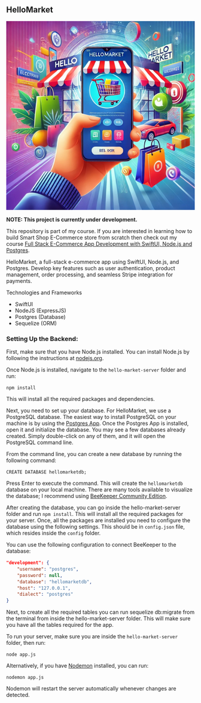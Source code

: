 ## HelloMarket 

![HelloMarket Logo](/resources/logo.jpeg)

**NOTE: This project is currently under development.** 

This repository is part of my course. If you are interested in learning how to build Smart Shop E-Commerce store from scratch then check out my course [Full Stack E-Commerce App Development with SwiftUI, Node.js and Postgres](https://azamsharp.teachable.com/p/full-stack-e-commerce-app-development-with-swiftui-node-js-and-postgres).



HelloMarket, a full-stack e-commerce app using SwiftUI, Node.js, and Postgres. Develop key features such as user authentication, product management, order processing, and seamless Stripe integration for payments.

Technologies and Frameworks
- SwiftUI
- NodeJS (ExpressJS)
- Postgres (Database)
- Sequelize (ORM)

### Setting Up the Backend: 

First, make sure that you have Node.js installed. You can install Node.js by following the instructions at [nodejs.org](https://nodejs.org/en).

Once Node.js is installed, navigate to the `hello-market-server` folder and run:

```
npm install
```

This will install all the required packages and dependencies.

Next, you need to set up your database. For HelloMarket, we use a PostgreSQL database. The easiest way to install PostgreSQL on your machine is by using the [Postgres App](https://postgresapp.com/). Once the Postgres App is installed, open it and initialize the database. You may see a few databases already created. Simply double-click on any of them, and it will open the PostgreSQL command line.

From the command line, you can create a new database by running the following command:

```
CREATE DATABASE hellomarketdb;
```

Press Enter to execute the command. This will create the `hellomarketdb` database on your local machine. There are many tools available to visualize the database; I recommend using [BeeKeeper Community Edition](https://github.com/beekeeper-studio/beekeeper-studio).

After creating the database, you can go inside the hello-market-server folder and run `npm install`. This will install all the required packages for your server. Once, all the packages are installed you need to configure the database using the following settings. This should be in ```config.json``` file, which resides inside the ```config``` folder. 

You can use the following configuration to connect BeeKeeper to the database:

```json
"development": {
    "username": "postgres",
    "password": null,
    "database": "hellomarketdb",
    "host": "127.0.0.1",
    "dialect": "postgres"
}
```

Next, to create all the required tables you can run sequelize db:migrate from the terminal from inside the hello-market-server folder. This will make sure you have all the tables required for the app. 

To run your server, make sure you are inside the `hello-market-server` folder, then run:

```
node app.js
```

Alternatively, if you have [Nodemon](https://www.npmjs.com/package/nodemon) installed, you can run:

```
nodemon app.js
```

Nodemon will restart the server automatically whenever changes are detected.


